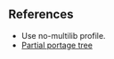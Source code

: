References
----------

* Use no-multilib profile.
* [Partial portage tree](http://www.gentoo.org/doc/en/handbook/handbook-amd64.xml?part=3&chap=5)
